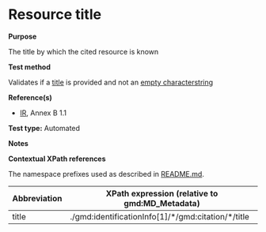 
# Resource title

**Purpose**	

The title by which the cited resource is known

**Test method**	

Validates if a [title](#title) is provided and not an [empty characterstring](./README.md#emptychar)

**Reference(s)**	 

* [IR](./README.md#IR), Annex B 1.1

**Test type:** Automated

**Notes**

**Contextual XPath references**

The namespace prefixes used as described in [README.md](./README.md#namespaces).

Abbreviation                                   |  XPath expression (relative to gmd:MD_Metadata)
-----------------------------------------------| -------------------------------------------------------------------------
title <a name="title"></a>   | ./gmd:identificationInfo[1]/\*/gmd:citation/\*/title
